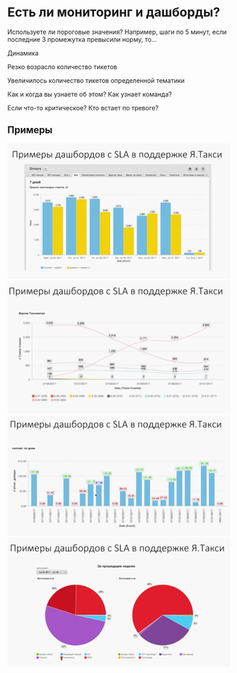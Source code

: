 # Есть ли мониторинг и дашборды?

Используете ли пороговые значения? Например, шаги по 5 минут, если последние 3 промежутка превысили норму, то...

Динамика

Резко возрасло количество тикетов

Увеличилось количество тикетов определенной тематики

Как и когда вы узнаете об этом? Как узнает команда?

Если что-то критическое? Кто встает по тревоге?

## Примеры

![](./attachments/yndex.taxi.1.png)
![](./attachments/yandex.taxi.2.png)
![](./attachments/yandex.taxi.3.png)
![](./attachments/yandex.taxi.4.png)